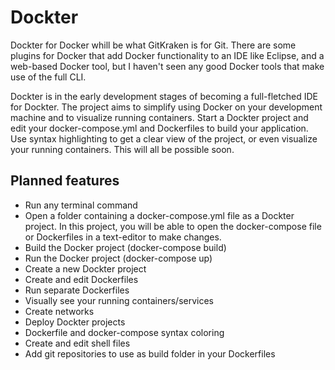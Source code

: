 # Dockter

Dockter for Docker whill be what GitKraken is for Git. There are some plugins for Docker that add 
Docker functionality to an IDE like Eclipse, and a web-based Docker tool, but I haven't seen any good
Docker tools that make use of the full CLI. 

Dockter is in the early development stages of becoming a full-fletched IDE for Dockter. The project 
aims to simplify using Docker on your development machine and to visualize running containers. Start
a Dockter project and edit your docker-compose.yml and Dockerfiles to build your application. Use
syntax highlighting to get a clear view of the project, or even visualize your running containers.
This will all be possible soon.

## Planned features

- Run any terminal command
- Open a folder containing a docker-compose.yml file as a Dockter project. In this project, 
you will be able to open the docker-compose file or Dockerfiles in a text-editor to make changes.
- Build the Docker project (docker-compose build)
- Run the Docker project (docker-compose up)
- Create a new Dockter project
- Create and edit Dockerfiles
- Run separate Dockerfiles
- Visually see your running containers/services
- Create networks
- Deploy Dockter projects
- Dockerfile and docker-compose syntax coloring
- Create and edit shell files
- Add git repositories to use as build folder in your Dockerfiles

